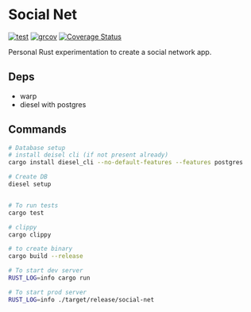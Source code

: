 # Social Net

[![test](https://github.com/HandOfGod94/social-net/workflows/test/badge.svg)](https://github.com/HandOfGod94/social-net/actions)
[![grcov](https://github.com/HandOfGod94/social-net/workflows/grcov/badge.svg)](https://github.com/HandOfGod94/social-net/actions)
[![Coverage Status](https://coveralls.io/repos/github/HandOfGod94/social-net/badge.svg?branch=master)](https://coveralls.io/github/HandOfGod94/social-net?branch=master)

Personal Rust experimentation to create a social network app.

## Deps
- warp
- diesel with postgres

## Commands
```sh
# Database setup
# install deisel cli (if not present already)
cargo install diesel_cli --no-default-features --features postgres

# Create DB
diesel setup


# To run tests
cargo test

# clippy
cargo clippy

# to create binary
cargo build --release

# To start dev server
RUST_LOG=info cargo run

# To start prod server
RUST_LOG=info ./target/release/social-net
```
